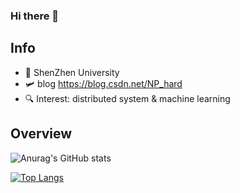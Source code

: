 ### Hi there 👋
## Info
* 🏫 ShenZhen University
* 🛩️ blog https://blog.csdn.net/NP_hard
* 🔍 Interest: distributed system & machine learning

## Overview
![Anurag's GitHub stats](https://github-readme-stats.vercel.app/api?username=David-deng-yeah&show_icons=true&theme=radical)

[![Top Langs](https://github-readme-stats.vercel.app/api/top-langs/?username=David-deng-yeah&layout=compact&theme=radical)](https://github.com/anuraghazra/github-readme-stats)
